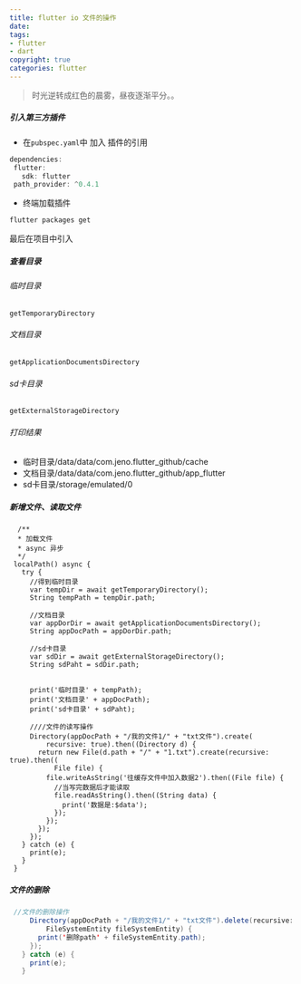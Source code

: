 ```yaml
---
title: flutter io 文件的操作
date: 
tags: 
- flutter 
- dart 
copyright: true
categories: flutter
---
```




<blockquote class="blockquote-center">时光逆转成红色的晨雾，昼夜逐渐平分。。</blockquote>

<!-- more -->
 
 
 ##### 引入第三方插件
 - 在`pubspec.yaml`中 加入 插件的引用 
 ```Java
 dependencies:
  flutter:
    sdk: flutter
  path_provider: ^0.4.1
 ```
 - 终端加载插件
 ```Java
 flutter packages get
 ```
 最后在项目中引入
 
 
##### 查看目录
 
###### 临时目录
 `getTemporaryDirectory`
###### 文档目录
 `getApplicationDocumentsDirectory`
###### sd卡目录
 `getExternalStorageDirectory`
 
###### 打印结果 
- 临时目录/data/data/com.jeno.flutter_github/cache
- 文档目录/data/data/com.jeno.flutter_github/app_flutter
- sd卡目录/storage/emulated/0

 
 ##### 新增文件、读取文件
 
 ```
   /**
   * 加载文件
   * async 异步
   */
  localPath() async {
    try {
      //得到临时目录
      var tempDir = await getTemporaryDirectory();
      String tempPath = tempDir.path;

      //文档目录
      var appDorDir = await getApplicationDocumentsDirectory();
      String appDocPath = appDorDir.path;

      //sd卡目录
      var sdDir = await getExternalStorageDirectory();
      String sdPaht = sdDir.path;


      print('临时目录' + tempPath);
      print('文档目录' + appDocPath);
      print('sd卡目录' + sdPaht);

      ////文件的读写操作
      Directory(appDocPath + "/我的文件1/" + "txt文件").create(
          recursive: true).then((Directory d) {
        return new File(d.path + "/" + "1.txt").create(recursive: true).then((
            File file) {
          file.writeAsString('往缓存文件中加入数据2').then((File file) {
            //当写完数据后才能读取
            file.readAsString().then((String data) {
              print('数据是:$data');
            });
          });
        });
      });
    } catch (e) {
      print(e);
    }
  }
 ```
 
 ##### 文件的删除
 ```Java
  //文件的删除操作
      Directory(appDocPath + "/我的文件1/" + "txt文件").delete(recursive: true).then((
          FileSystemEntity fileSystemEntity) {
        print('删除path' + fileSystemEntity.path);
      });
    } catch (e) {
      print(e);
    }
 ```



 